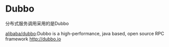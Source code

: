 # Dubbo

分布式服务调用采用的是Dubbo

[alibaba/dubbo](https://github.com/alibaba/dubbo):Dubbo is a high-performance, java based, open source RPC framework http://dubbo.io
